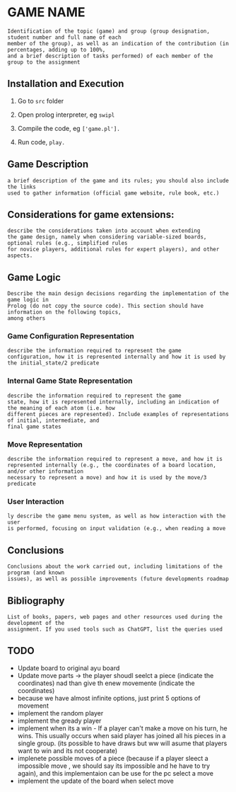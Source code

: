 # GAME NAME

```
Identification of the topic (game) and group (group designation, student number and full name of each
member of the group), as well as an indication of the contribution (in percentages, adding up to 100%,
and a brief description of tasks performed) of each member of the group to the assignment
```

## Installation and Execution

1. Go to `src` folder 

2. Open prolog interpreter, eg `swipl`

3. Compile the code, eg `['game.pl'].`

4. Run code, `play.`

## Game Description

```
a brief description of the game and its rules; you should also include the links
used to gather information (official game website, rule book, etc.)
```

## Considerations for game extensions:

```
describe the considerations taken into account when extending
the game design, namely when considering variable-sized boards, optional rules (e.g., simplified rules
for novice players, additional rules for expert players), and other aspects.
```

## Game Logic

```
Describe the main design decisions regarding the implementation of the game logic in
Prolog (do not copy the source code). This section should have information on the following topics,
among others
```

### Game Configuration Representation

```
describe the information required to represent the game
configuration, how it is represented internally and how it is used by the initial_state/2 predicate
```

### Internal Game State Representation
```
describe the information required to represent the game
state, how it is represented internally, including an indication of the meaning of each atom (i.e. how
different pieces are represented). Include examples of representations of initial, intermediate, and
final game states
```

### Move Representation
```
describe the information required to represent a move, and how it is
represented internally (e.g., the coordinates of a board location, and/or other information
necessary to represent a move) and how it is used by the move/3 predicate
```

### User Interaction
```
ly describe the game menu system, as well as how interaction with the user
is performed, focusing on input validation (e.g., when reading a move
```

## Conclusions
```
Conclusions about the work carried out, including limitations of the program (and known
issues), as well as possible improvements (future developments roadmap
```

## Bibliography
```
List of books, papers, web pages and other resources used during the development of the
assignment. If you used tools such as ChatGPT, list the queries used
```



## TODO

* Update board to original ayu board
* Update move parts -> the player shoudl seelct a piece (indicate the coordinates) nad than give th enew movemente (indicate the coordinates)
* because we have almost infinite options, just print 5 options of movement
* implement the random player
* implement the gready player
* implement when its a win -  If a player can't make a move on his turn, he wins. This usually occurs when said player has joined all his pieces in a single group. (its possible to have draws but ww will asume that players want to win and its not cooperate)
* implenete possible moves of a piece (because if a player sleect a impossible move , we should say its impossible and he have to try again), and this implementaion can be use for the pc select a move
* implement the update of the board when select move 
